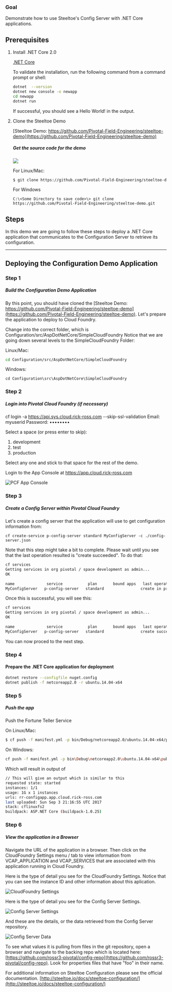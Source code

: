 ### Goal

Demonstrate how to use Steeltoe's Config Server with .NET Core applications.   


Prerequisites
--

1. Install .NET Core 2.0

    [.NET Core](https://www.microsoft.com/net/core)
    
    To validate the installation, run the following command from a command prompt or shell:

    ```bash
    dotnet  --version
    dotnet new console -o newapp
    cd newapp
    dotnet run
    ```    
    
    If successful, you should see a Hello World! in the output. 


2. Clone the Steeltoe Demo

	[Steeltoe Demo:  https://github.com/Pivotal-Field-Engineering/steeltoe-demo](https://github.com/Pivotal-Field-Engineering/steeltoe-demo)
	
	##### Get the source code for the demo

   ![](images/steeltoe-demo-git.png)

	For Linux/Mac:
	```bash
	$ git clone https://github.com/Pivotal-Field-Engineering/steeltoe-demo.git
	```

	For Windows
	```
	C:\<Some Directory to save code>\> git clone https://github.com/Pivotal-Field-Engineering/steeltoe-demo.git
	```
	
Steps
--

In this demo we are going to follow these steps to deploy a .NET Core application that communicates to the Configuration Server to retrieve its configuration.

***
## Deploying the Configuration Demo Application

### Step 1
##### Build the Configuration Demo Application

By this point, you should have cloned the [Steeltoe Demo:  https://github.com/Pivotal-Field-Engineering/steeltoe-demo](https://github.com/Pivotal-Field-Engineering/steeltoe-demo).  Let's prepare the application to deploy to Cloud Foundry. 

Change into the correct folder, which is Configuration/src/AspDotNetCore/SimpleCloudFoundry Notice that we are going down several levels to the SimpleCloudFoundry Folder:

Linux/Mac:

```bash
cd Configuration/src/AspDotNetCore/SimpleCloudFoundry
```

Windows:

```
cd Configuration\src\AspDotNetCore\SimpleCloudFoundry
```
  
### Step 2
##### Login into Pivotal Cloud Foundry (if necessary)

  cf login -a https://api.sys.cloud.rick-ross.com --skip-ssl-validation
  Email: myuserid
  Password: ••••••••

  Select a space (or press enter to skip):
  1. development
  2. test
  3. production

  Select any one and stick to that space for the rest of the demo.

Login to the App Console at https://app.cloud.rick-ross.com

   ![PCF App Console](images/pcf-console.png) 

### Step 3
##### Create a Config Server within Pivotal Cloud Foundry

Let's create a config server that the application will use to get configuration information from:

```
cf create-service p-config-server standard MyConfigServer -c ./config-server.json
```

Note that this step might take a bit to complete. Please wait until you see that the last operation resulted is "create succeeded". To do that:

```bash
cf services
Getting services in org pivotal / space development as admin...
OK
    
name              service           plan       bound apps   last operation
MyConfigServer   p-config-server   standard                create in progress
```
    
Once this is successful, you will see this:

```bash
cf services
Getting services in org pivotal / space development as admin...
OK
    
name              service           plan       bound apps   last operation
MyConfigServer   p-config-server   standard                create succeeded
```

You can now proced to the next step. 
    
### Step 4
#### Prepare the .NET Core application for deployment

```bash
dotnet restore --configfile nuget.config
dotnet publish -f netcoreapp2.0 -r ubuntu.14.04-x64
```

### Step 5
##### Push the app

Push the Fortune Teller Service 

On Linux/Mac:

```bash
$ cf push -f manifest.yml -p bin/Debug/netcoreapp2.0/ubuntu.14.04-x64/publish 
```
  
On Windows: 
  
```bash
cf push -f manifest.yml -p bin\Debug\netcoreapp2.0\ubuntu.14.04-x64\publish
```

Which will result in output of

```bash
// This will give an output which is similar to this
requested state: started
instances: 1/1
usage: 1G x 1 instances
urls: rr-configapp.app.cloud.rick-ross.com
last uploaded: Sun Sep 3 21:16:55 UTC 2017
stack: cflinuxfs2
buildpack: ASP.NET Core (buildpack-1.0.25)
```

### Step 6
##### View the application in a Browser

Navigate the URL of the application in a browser. Then click on the CloudFoundry Settings menu / tab to view information from VCAP_APPLICATION and VCAP_SERVICES that are associated with this application running in Cloud Foundry. 

Here is the type of detail you see for the CloudFoundry Settings. Notice that you can see the instance ID and other information about this aplication.

   ![CloudFoundry Settings](images/cloud-foundry-settings.png)
   

Here is the type of detail you see for the Config Server Settings.  

   ![Config Server Settings](images/config-server-settings.png)

And these are the details, or the data retrieved from the Config Server repository. 

   ![Config Server Data](images/config-server-data.png)

To see what values it is pulling from files in the git repository, open a browser and navigate to the backing repo which is located here: [https://github.com/rossr3-pivotal/config-repo](https://github.com/rossr3-pivotal/config-repo). Look for properties files that have "foo" in their name. 

For additional information on Steeltoe Configuration please see the official documentation.  [http://steeltoe.io/docs/steeltoe-configuration/](http://steeltoe.io/docs/steeltoe-configuration/)


